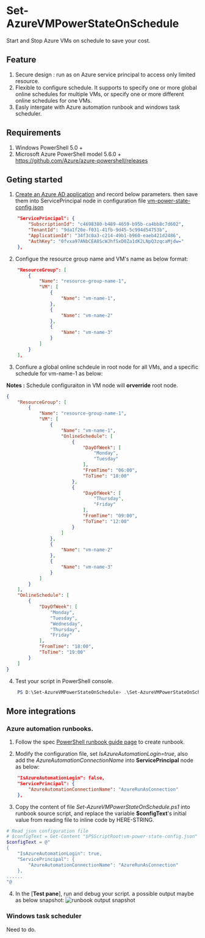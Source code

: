 # Set-AzureVMPowerStateOnSchedule
Start and Stop Azure VMs on schedule to save your cost.
## Feature
1. Secure design : run as on Azure service principal to access only limited resource.
2. Flexible to configure schedule. It supports to specify one or more global online schedules for multiple VMs, or specify one or more different online schedules for one VMs.
3. Easly intergate with Azure automation runbook and windows task scheduler.

## Requirements
1. Windows PowerShell 5.0 +
2. Microsoft Azure PowerShell model 5.6.0 +
https://github.com/Azure/azure-powershell/releases

## Geting started

1. [Create an Azure AD application](https://docs.microsoft.com/en-us/azure/azure-resource-manager/resource-group-create-service-principal-portal#create-an-azure-active-directory-application) and record below parameters.
then save them into ServicePrincipal node in configuration file 
[vm-power-state-config.json](https://github.com/mosserlee/Set-AzureVMPowerState/blob/master/vm-power-state-config.json)

```json
    "ServicePrincipal": {
        "SubscriptionId": "c4698380-b489-4659-b95b-ca4bb8c7d602",
        "TenantId": "9da1f20e-f031-41fb-9d45-5c994d54753b",
        "ApplicationId": "34f3c0a3-c214-49b1-b960-eaeb421d2486",
        "AuthKey": "0fvxa97ANbCEA8ScWJhfSxD0Za1dK2LNpQ3zqcaMjdw="
    },
```

2. Configue the resource group name and VM's name as below format:

```json
    "ResourceGroup": [
        {
            "Name": "resource-group-name-1",
            "VM": [
                {
                    "Name": "vm-name-1",
                },
                {
                    "Name": "vm-name-2"
                },
                {
                    "Name": "vm-name-3"
                }
            ]
        }
    ],
```
3. Confiure a global online schdeule in root node for all VMs, and a specific schedule for vm-name-1 as below:

**Notes :** Schedule configuraiton in VM node will **orverride** root node.

```json
{
    "ResourceGroup": [
        {
            "Name": "resource-group-name-1",
            "VM": [
                {
                    "Name": "vm-name-1",
                    "OnlineSchedule": [
                        {
                            "DayOfWeek": [
                                "Monday",
                                "Tuesday"
                            ],
                            "FromTime": "06:00",
                            "ToTime": "18:00"
                        },
                        {
                            "DayOfWeek": [
                                "Thursday",
                                "Friday"
                            ],
                            "FromTime": "09:00",
                            "ToTime": "12:00"
                        }
                    ]
                },
                {
                    "Name": "vm-name-2"
                },
                {
                    "Name": "vm-name-3"
                }
            ]
        }
    ],
    "OnlineSchedule": [
        {
            "DayOfWeek": [
                "Monday",
                "Tuesday",
                "Wednesday",
                "Thursday",
                "Friday"
            ],
            "FromTime": "18:00",
            "ToTime": "19:00"
        }
    ]
}
```

4. Test your script in PowerShell console.
``` PowerShell 
    PS D:\Set-AzureVMPowerStateOnSchedule> .\Set-AzureVMPowerStateOnSchedule.ps1
```

## More integrations

### Azure automation runbooks.
1. Follow the spec [PowerShell runbook guide page](https://docs.microsoft.com/en-us/azure/automation/automation-first-runbook-textual-powershell#step-1---create-new-runbook) to create runbook.

3. Modify the configuration file, set *IsAzureAutomationLogin=true*, also add the *AzureAutomationConnectionName* into **ServicePrincipal** node as below:

``` Json 
    "IsAzureAutomationLogin": false,
    "ServicePrincipal": {
        "AzureAutomationConnectionName": "AzureRunAsConnection"
    },
```
3. Copy the content of file *Set-AzureVMPowerStateOnSchedule.ps1* into runbook source script, and replace the variable **$configText**'s initial value from reading file to inline code by HERE-STRING. 
``` PowerShell 
# Read json configuration file
# $configText = Get-Content "$PSScriptRoot\vm-power-state-config.json"
$configText = @"
{
    "IsAzureAutomationLogin": true,
    "ServicePrincipal": {
        "AzureAutomationConnectionName": "AzureRunAsConnection"
    },
......
"@
```

4. In the [**Test pane**], run and debug your script. a possible output maybe as below snapshot:
![runbook output snapshot](https://raw.githubusercontent.com/mosserlee/Set-AzureVMPowerStateOnSchedule/master/assert/on-runbook-output.jpg "The runbook output log for Set-AzureVMPowerStateOnSchedule")

### Windows task scheduler
Need to do.